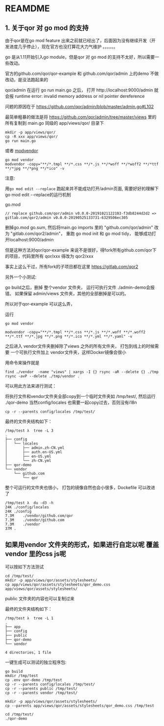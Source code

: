 # REAMDME

## 1. 关于qor 对 go mod 的支持

由于qor是在go mod feature 出来之前就已经出了，后面因为没有继续开发（开发进度几乎停止），现在官方也没打算花大力气维护 。。。。。。

go 是从1.11开始引入go module，但是qor 对 go mod 的支持不太好，所以需要一些改动。

官方的github.com/qor/qor-example 和 github.com/qor/admin 上的demo 不做改动，是没法跑起来的

qor/admin 在运行 go run main.go 之后， 打开 http://localhost:9000/admin 就会报 runtime error: invalid memory address or nil pointer dereference

问题的原因在于 https://github.com/qor/admin/blob/master/admin.go#L102

最简单粗暴的做法是将 https://github.com/qor/admin/tree/master/views 里的所有复制到 main.go 同级的 app/views/qor/ 目录下

```
mkdir -p app/views/qor/
cp -R xxx app/views/qor/
go run main.go
````

或者  [modvendor](https://github.com/goware/modvendor)

```
go mod vendor
modvendor -copy="**/*.tmpl **/*.css **/*.js **/*woff **/*woff2 **/*ttf **/*jpg **/*png **/*ico" -v
```

注意:

用`go mod edit --replace` 跑起来并不能成功打开/admin页面, 需要好好的理解下go mod edit --replace的运行机制

go.mod

```
// replace github.com/qor/admin v0.0.0-20191021122103-f3db8244d2d2 => gitlab.com/qor2/admin v0.0.0-20190525133731-6329506ec305
```

删掉go.mod go.sum, 然后将main.go imports 里的 "github.com/qor/admin" 改为 "gitlab.com/qor2/admin"， 重跑 go mod init 和 go mod tidy， 能够成功打开localhost:9000/admin

但是这种方法对qor/qor-example 来说不是很好，得fork所有github.com/qor下的项目，代码里所有 qor/xxx 得改为 qor2/xxx

事实上这么干过，所有fork的子项目都在这里 https://gitlab.com/qor2


另外一个小测试:

go build之后，删掉 整个vendor 文件夹， 运行可执行文件 ./admin-demo会报错。 如果保留 admin/views 文件夹，其他的全部删掉是可以的。


所以对于qor-example 可以这么弄，

运行

```
go mod vendor

modvendor -copy="**/*.tmpl **/*.css **/*.js **/*.woff **/*.woff2 **/*.ttf **/*.jpg **/*.png **/*.ico **/*.yml **/*.yaml" -v

```

之后进入 vendor文件夹删掉除了views 之外的所有文件夹， 打包到线上的时候需要 一个可执行文件加上 vendor文件夹，这样Docker镜像会很小

用命令来操作就是

```
find ./vendor  -name "views" | xargs -I {} rsync -aR --delete {} ./tmp
rsync -avP --delete ./tmp/vendor .
```

可以用此方法来进行测试：

将执行文件和vendor文件夹全部copy到一个临时文件夹如 /tmp/test/, 然后运行 ./qor-demo
当然config/locales 也需要一起copy过去，否则没有i18n

```
cp -r --parents config/locales /tmp/test/
```

最终的文件夹结构如下：

```
/tmp/test λ  tree -L 3
.
├── config
│   └── locales
│       ├── admin.zh-CN.yml
│       ├── auth.en-US.yml
│       ├── en-US.yml
│       └── zh-CN.yml
├── qor-demo
└── vendor
    └── github.com
        └── qor
````

整个可运行的文件夹也很小， 打包的镜像自然也会小很多，Dockefile 可以改进了
```
/tmp/test λ  du -d3 -h
24K	./config/locales
24K	./config
7.3M	./vendor/github.com/qor
7.3M	./vendor/github.com
7.3M	./vendor
37M	.
```


## 如果用vendor 文件夹的形式，如果进行自定以呢 覆盖vendor 里的css js呢

可以按如下方法测试

```
cd /tmp/test/
mkdir -p app/views/qor/assets/stylesheets/
cp app/views/qor/assets/stylesheets/qor_demo.css app/views/qor/assets/stylesheets/
```


public 文件夹的内容也可以复制过来


最终的文件夹结构如下：

```
/tmp/test λ  tree -L 1
.
├── app
├── config
├── public
├── qor-demo
└── vendor

4 directories, 1 file
```


一键生成可以测试的独立程序包:

```
go build
mkdir /tmp/test
cp .env qor-demo /tmp/test
cp -r --parents config/locales /tmp/test/
cp -r --parents public /tmp/test/
cp -r --parents vendor /tmp/test/

mkdir -p app/views/qor/assets/stylesheets/
cp --parents app/views/qor/assets/stylesheets/qor_demo.css /tmp/test

cd /tmp/test/
./qor-demo
```
